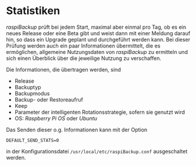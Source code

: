# Statistiken

 *raspiBackup* prüft bei jedem Start, maximal aber einmal pro Tag, ob es ein neues
 Release oder eine Beta gibt und weist dann mit einer Meldung darauf hin, so
 dass ein Upgrade geplant und durchgeführt werden kann. Bei dieser Prüfung
 werden auch ein paar Informationen übermittelt, die es ermöglichen, allgemeine
 Nutzungsdaten von *raspiBackup* zu ermitteln und sich einen Überblick über die
 jeweilige Nutzung zu verschaffen.

Die Informationen, die übertragen werden, sind

  - Release
  - Backuptyp
  - Backupmodus
  - Backup- oder Restoreaufruf
  - Keep
  - Parameter der intelligenten Rotationsstrategie, sofern sie genutzt wird
  - OS: *Raspberry Pi OS* oder *Ubuntu*

Das Senden dieser o.g. Informationen kann mit der Option

```
DEFAULT_SEND_STATS=0
```

in der Konfigurationsdatei `/usr/local/etc/raspiBackup.conf` ausgeschaltet werden.

[.status]: translated
[.source]: https://www.linux-tips-and-tricks.de/de/raspibackup#stats

